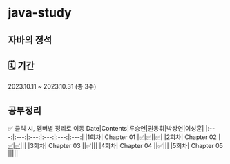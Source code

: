 # java-study
## 자바의 정석

## 🗓 기간
2023.10.11 ~ 2023.10.31 (총 3주)

## 공부정리
✅ 클릭 시, 멤버별 정리로 이동
Date|Contents|류승연|권동휘|박상연|이성훈|
|:---:|:---:|:---:|:---:|:---:|:---:|
|1회차| Chapter 01 |[✅](https://github.com/java-kill/seungyeon-java/blob/main/%EC%9E%90%EB%B0%94%EC%9D%98%20%EC%A0%95%EC%84%9D/ch01.%EC%9E%90%EB%B0%94%EB%A5%BC%20%EC%8B%9C%EC%9E%91%ED%95%98%EA%B8%B0%20%EC%A0%84%EC%97%90.md)|[✅](https://github.com/java-kill/donghui/blob/main/ch.md)||[✅](https://github.com/java-kill/sunghoon/blob/main/Java/Chapter01.md)|
|2회차| Chapter 02 |[✅](https://github.com/java-kill/seungyeon-java/blob/main/%EC%9E%90%EB%B0%94%EC%9D%98%20%EC%A0%95%EC%84%9D/ch02.%20%EB%B3%80%EC%88%98.md)|[✅](https://github.com/java-kill/donghui/blob/main/ch2.md)|||
|3회차| Chapter 03 ||✅|||
|4회차| Chapter 04 ||✅|||
|5회차| Chapter 05 |||||
